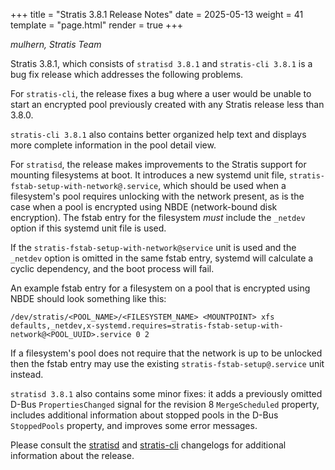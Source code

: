 +++
title = "Stratis 3.8.1 Release Notes"
date = 2025-05-13
weight = 41
template = "page.html"
render = true
+++

*mulhern, Stratis Team*

Stratis 3.8.1, which consists of `stratisd 3.8.1` and `stratis-cli 3.8.1`
is a bug fix release which addresses the following problems.

For `stratis-cli`, the release fixes a bug where a user would be unable to
start an encrypted pool previously created with any Stratis release less
than 3.8.0.

`stratis-cli 3.8.1` also contains better organized help text and displays 
more complete information in the pool detail view.

For `stratisd`, the release makes improvements to the Stratis support for
mounting filesystems at boot. It introduces a new systemd unit file,
`stratis-fstab-setup-with-network@.service`, which should be used when a
filesystem's pool requires unlocking with the network present, as is the
case when a pool is encrypted using NBDE (network-bound disk encryption).
The fstab entry for the filesystem _must_ include the `_netdev` option if this
systemd unit file is used.

If the `stratis-fstab-setup-with-network@service` unit is used and the
`_netdev` option is omitted in the same fstab entry, systemd will calculate
a cyclic dependency, and the boot process will fail.

An example fstab entry for a filesystem on a pool that is encrypted using
NBDE should look something like this:

`/dev/stratis/<POOL_NAME>/<FILESYSTEM_NAME> <MOUNTPOINT> xfs defaults,_netdev,x-systemd.requires=stratis-fstab-setup-with-network@<POOL_UUID>.service 0 2`

If a filesystem's pool does not require that the network is up to be
unlocked then the fstab entry may use the existing
`stratis-fstab-setup@.service` unit instead.

`stratisd 3.8.1` also contains some minor fixes: it adds a previously
omitted D-Bus `PropertiesChanged` signal for the revision 8 `MergeScheduled`
property, includes additional information about stopped pools in the
D-Bus `StoppedPools` property, and improves some error messages.

<!-- more -->

Please consult the [stratisd] and [stratis-cli] changelogs for additional
information about the release.

[stratisd]: https://github.com/stratis-storage/stratisd/blob/master/CHANGES.txt
[stratis-cli]: https://github.com/stratis-storage/stratis-cli/blob/master/CHANGES.txt
